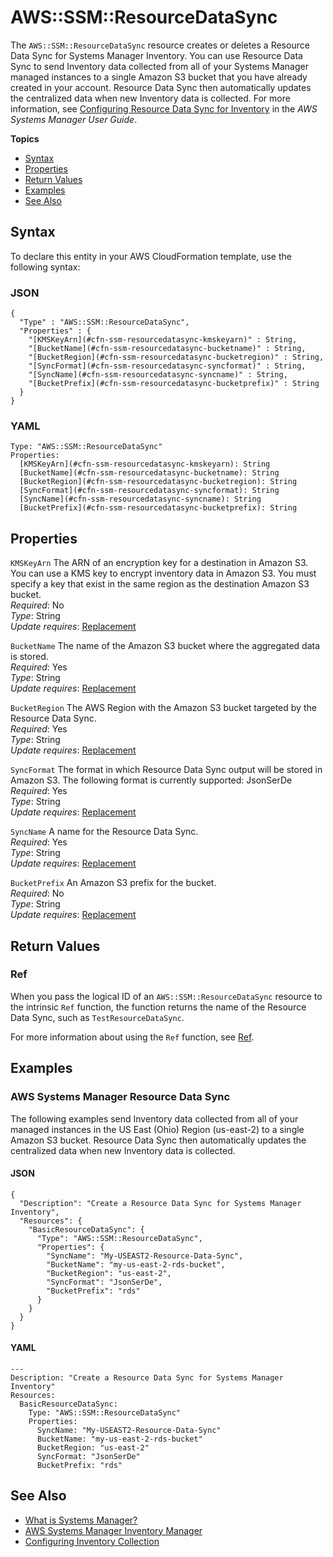 # AWS::SSM::ResourceDataSync<a name="aws-resource-ssm-resourcedatasync"></a>

The `AWS::SSM::ResourceDataSync` resource creates or deletes a Resource Data Sync for Systems Manager Inventory\. You can use Resource Data Sync to send Inventory data collected from all of your Systems Manager managed instances to a single Amazon S3 bucket that you have already created in your account\. Resource Data Sync then automatically updates the centralized data when new Inventory data is collected\. For more information, see [Configuring Resource Data Sync for Inventory](https://docs.aws.amazon.com/systems-manager/latest/userguide/sysman-inventory-configuring.html#sysman-inventory-datasync) in the *AWS Systems Manager User Guide*\. 

**Topics**
+ [Syntax](#aws-resource-ssm-resourcedatasync-syntax)
+ [Properties](#aws-resource-ssm-resourcedatasync-properties)
+ [Return Values](#aws-resource-ssm-resourcedatasync-returnvalues)
+ [Examples](#aws-resource-ssm-resourcedatasync-examples)
+ [See Also](#aws-resource-ssm-resourcedatasync-seealso)

## Syntax<a name="aws-resource-ssm-resourcedatasync-syntax"></a>

To declare this entity in your AWS CloudFormation template, use the following syntax:

### JSON<a name="aws-resource-ssm-resourcedatasync-syntax.json"></a>

```
{
  "Type" : "AWS::SSM::ResourceDataSync",
  "Properties" : {
    "[KMSKeyArn](#cfn-ssm-resourcedatasync-kmskeyarn)" : String,
    "[BucketName](#cfn-ssm-resourcedatasync-bucketname)" : String,
    "[BucketRegion](#cfn-ssm-resourcedatasync-bucketregion)" : String,
    "[SyncFormat](#cfn-ssm-resourcedatasync-syncformat)" : String,
    "[SyncName](#cfn-ssm-resourcedatasync-syncname)" : String,
    "[BucketPrefix](#cfn-ssm-resourcedatasync-bucketprefix)" : String
  }
}
```

### YAML<a name="aws-resource-ssm-resourcedatasync-syntax.yaml"></a>

```
Type: "AWS::SSM::ResourceDataSync"
Properties:
  [KMSKeyArn](#cfn-ssm-resourcedatasync-kmskeyarn): String
  [BucketName](#cfn-ssm-resourcedatasync-bucketname): String
  [BucketRegion](#cfn-ssm-resourcedatasync-bucketregion): String
  [SyncFormat](#cfn-ssm-resourcedatasync-syncformat): String
  [SyncName](#cfn-ssm-resourcedatasync-syncname): String
  [BucketPrefix](#cfn-ssm-resourcedatasync-bucketprefix): String
```

## Properties<a name="aws-resource-ssm-resourcedatasync-properties"></a>

`KMSKeyArn`  <a name="cfn-ssm-resourcedatasync-kmskeyarn"></a>
The ARN of an encryption key for a destination in Amazon S3\. You can use a KMS key to encrypt inventory data in Amazon S3\. You must specify a key that exist in the same region as the destination Amazon S3 bucket\.  
 *Required*: No  
 *Type*: String  
 *Update requires*: [Replacement](using-cfn-updating-stacks-update-behaviors.md#update-replacement) 

`BucketName`  <a name="cfn-ssm-resourcedatasync-bucketname"></a>
The name of the Amazon S3 bucket where the aggregated data is stored\.  
 *Required*: Yes  
 *Type*: String  
 *Update requires*: [Replacement](using-cfn-updating-stacks-update-behaviors.md#update-replacement) 

`BucketRegion`  <a name="cfn-ssm-resourcedatasync-bucketregion"></a>
The AWS Region with the Amazon S3 bucket targeted by the Resource Data Sync\.  
 *Required*: Yes  
 *Type*: String  
 *Update requires*: [Replacement](using-cfn-updating-stacks-update-behaviors.md#update-replacement) 

`SyncFormat`  <a name="cfn-ssm-resourcedatasync-syncformat"></a>
The format in which Resource Data Sync output will be stored in Amazon S3\. The following format is currently supported: JsonSerDe  
 *Required*: Yes  
 *Type*: String  
 *Update requires*: [Replacement](using-cfn-updating-stacks-update-behaviors.md#update-replacement) 

`SyncName`  <a name="cfn-ssm-resourcedatasync-syncname"></a>
A name for the Resource Data Sync\.  
 *Required*: Yes  
 *Type*: String  
 *Update requires*: [Replacement](using-cfn-updating-stacks-update-behaviors.md#update-replacement) 

`BucketPrefix`  <a name="cfn-ssm-resourcedatasync-bucketprefix"></a>
An Amazon S3 prefix for the bucket\.  
 *Required*: No  
 *Type*: String  
 *Update requires*: [Replacement](using-cfn-updating-stacks-update-behaviors.md#update-replacement) 

## Return Values<a name="aws-resource-ssm-resourcedatasync-returnvalues"></a>

### Ref<a name="aws-resource-ssm-resourcedatasync-ref"></a>

When you pass the logical ID of an `AWS::SSM::ResourceDataSync` resource to the intrinsic `Ref` function, the function returns the name of the Resource Data Sync, such as `TestResourceDataSync`\. 

For more information about using the `Ref` function, see [Ref](intrinsic-function-reference-ref.md)\. 

## Examples<a name="aws-resource-ssm-resourcedatasync-examples"></a>

### AWS Systems Manager Resource Data Sync<a name="w4ab1c21c10e1198c17b3"></a>

The following examples send Inventory data collected from all of your managed instances in the US East \(Ohio\) Region \(us\-east\-2\) to a single Amazon S3 bucket\. Resource Data Sync then automatically updates the centralized data when new Inventory data is collected\.

#### JSON<a name="aws-resource-ssm-resourcedatasync-example1.json"></a>

```
{
  "Description": "Create a Resource Data Sync for Systems Manager Inventory",
  "Resources": {
    "BasicResourceDataSync": {
      "Type": "AWS::SSM::ResourceDataSync",
      "Properties": {
        "SyncName": "My-USEAST2-Resource-Data-Sync",
        "BucketName": "my-us-east-2-rds-bucket",
        "BucketRegion": "us-east-2",
        "SyncFormat": "JsonSerDe",
        "BucketPrefix": "rds"
      }
    }
  }
}
```

#### YAML<a name="aws-resource-ssm-resourcedatasync-example1.yaml"></a>

```
---
Description: "Create a Resource Data Sync for Systems Manager Inventory"
Resources:
  BasicResourceDataSync:
    Type: "AWS::SSM::ResourceDataSync"
    Properties:
      SyncName: "My-USEAST2-Resource-Data-Sync"
      BucketName: "my-us-east-2-rds-bucket"
      BucketRegion: "us-east-2"
      SyncFormat: "JsonSerDe"
      BucketPrefix: "rds"
```

## See Also<a name="aws-resource-ssm-resourcedatasync-seealso"></a>
+ [What is Systems Manager?](https://docs.aws.amazon.com/systems-manager/latest/userguide/what-is-systems-manager.html)
+ [AWS Systems Manager Inventory Manager](https://docs.aws.amazon.com/systems-manager/latest/userguide/systems-manager-inventory.html)
+ [Configuring Inventory Collection](https://docs.aws.amazon.com/systems-manager/latest/userguide/sysman-inventory-configuring.html)